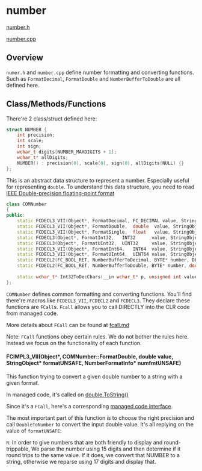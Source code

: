# number

[number.h](https://github.com/dotnet/coreclr/blob/master/src/classlibnative/bcltype/number.h)

[number.cpp](https://github.com/dotnet/coreclr/blob/master/src/classlibnative/bcltype/number.cpp)

## Overview

`numer.h` and `number.cpp` define number formatting and converting functions. Such as `FormatDecimal`, `FormatDouble` and `NumberBufferToDouble` are all defined here.

## Class/Methods/Functions

There're 2 class/struct defined here:

```cpp
struct NUMBER {
    int precision;
    int scale;
    int sign;
    wchar_t digits[NUMBER_MAXDIGITS + 1];
    wchar_t* allDigits;
    NUMBER() : precision(0), scale(0), sign(0), allDigits(NULL) {}
};
```
This is an abstract data structure to represent a number. Especially useful for representing `double`. To understand this data structure, you need to read [IEEE Double-precision floating-point format](https://en.wikipedia.org/wiki/Double-precision_floating-point_format)

```cpp
class COMNumber
{
public:
    static FCDECL3_VII(Object*, FormatDecimal, FC_DECIMAL value, StringObject* formatUNSAFE, NumberFormatInfo* numfmtUNSAFE);
    static FCDECL3_VII(Object*, FormatDouble,  double  value, StringObject* formatUNSAFE, NumberFormatInfo* numfmtUNSAFE);
    static FCDECL3_VII(Object*, FormatSingle,  float   value, StringObject* formatUNSAFE, NumberFormatInfo* numfmtUNSAFE);
    static FCDECL3(Object*, FormatInt32,   INT32      value, StringObject* formatUNSAFE, NumberFormatInfo* numfmtUNSAFE);
    static FCDECL3(Object*, FormatUInt32,  UINT32     value, StringObject* formatUNSAFE, NumberFormatInfo* numfmtUNSAFE);
    static FCDECL3_VII(Object*, FormatInt64,   INT64  value, StringObject* formatUNSAFE, NumberFormatInfo* numfmtUNSAFE);
    static FCDECL3_VII(Object*, FormatUInt64,  UINT64 value, StringObject* formatUNSAFE, NumberFormatInfo* numfmtUNSAFE);
    static FCDECL2(FC_BOOL_RET, NumberBufferToDecimal, BYTE* number, DECIMAL* value);
    static FCDECL2(FC_BOOL_RET, NumberBufferToDouble, BYTE* number, double* value);
    
    static wchar_t* Int32ToDecChars(__in wchar_t* p, unsigned int value, int digits);
};
```

`COMNumber` defines common formatting and converting functions. You'll find there're macros like `FCDECL3_VII`, `FCDECL2` and `FCDECL3`. They declare these functions are `FCall`s. `Fcall` allows you to call DIRECTLY into the CLR code from managed code.

More details about `FCall` can be found at [fcall.md](../../vm/fcall.md)

Note: `FCall` functions obey certain rules. We do not bother the rules here. Instead we focus on the functionality of each function.

#### FCIMPL3_VII(Object*, COMNumber::FormatDouble, double value, StringObject* formatUNSAFE, NumberFormatInfo* numfmtUNSAFE)


This function trying to convert a given double number to a string with a given format. 

In managed code, it's called on [double.ToString()](https://github.com/dotnet/coreclr/blob/e6865018d91fd257f05a42fe4fe353beb32c641a/src/mscorlib/shared/System/Double.cs#L249)

Since it's a `FCall`, here's a corresponding [managed code interface](https://github.com/dotnet/coreclr/blob/cdff8b0babe5d82737058ccdae8b14d8ae90160d/src/mscorlib/src/System/Number.cs#L297-L298).

The most important part of this function is to choose the right precision and call `DoubleToNumber` to convert the input double value. It's all replying on the value of `formatUNSAFE`:

`R`:
In order to give numbers that are both friendly to display and round-trippable,
We parse the number using 15 digits and then determine if it round trips to the same value.  If it does, we convert that NUMBER to a string, otherwise we reparse using 17 digits and display that.
